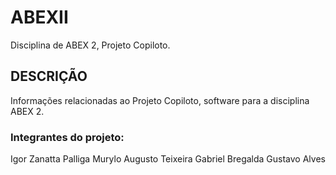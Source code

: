 # ABEXII

Disciplina de ABEX 2, Projeto Copiloto.

## DESCRIÇÃO

Informações relacionadas ao Projeto Copiloto, software para a disciplina ABEX 2.

### Integrantes do projeto:
Igor Zanatta Palliga
Murylo Augusto Teixeira
Gabriel Bregalda
Gustavo Alves


